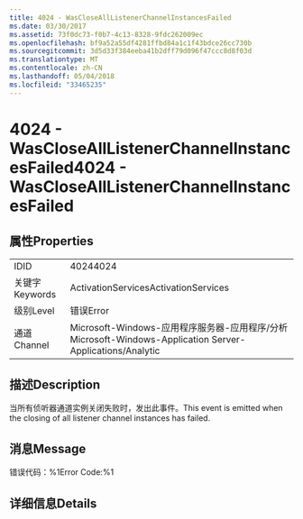 ```yaml
---
title: 4024 - WasCloseAllListenerChannelInstancesFailed
ms.date: 03/30/2017
ms.assetid: 73f0dc73-f0b7-4c13-8328-9fdc262009ec
ms.openlocfilehash: bf9a52a55df4281ffbd84a1c1f43bdce26cc730b
ms.sourcegitcommit: 3d5d33f384eeba41b2dff79d096f47ccc8d8f03d
ms.translationtype: MT
ms.contentlocale: zh-CN
ms.lasthandoff: 05/04/2018
ms.locfileid: "33465235"
---
```

# <a name="4024---wasclosealllistenerchannelinstancesfailed"></a><span data-ttu-id="c84d5-102">4024 - WasCloseAllListenerChannelInstancesFailed</span><span class="sxs-lookup"><span data-stu-id="c84d5-102">4024 - WasCloseAllListenerChannelInstancesFailed</span></span>
## <a name="properties"></a><span data-ttu-id="c84d5-103">属性</span><span class="sxs-lookup"><span data-stu-id="c84d5-103">Properties</span></span>  
  
|||  
|-|-|  
|<span data-ttu-id="c84d5-104">ID</span><span class="sxs-lookup"><span data-stu-id="c84d5-104">ID</span></span>|<span data-ttu-id="c84d5-105">4024</span><span class="sxs-lookup"><span data-stu-id="c84d5-105">4024</span></span>|  
|<span data-ttu-id="c84d5-106">关键字</span><span class="sxs-lookup"><span data-stu-id="c84d5-106">Keywords</span></span>|<span data-ttu-id="c84d5-107">ActivationServices</span><span class="sxs-lookup"><span data-stu-id="c84d5-107">ActivationServices</span></span>|  
|<span data-ttu-id="c84d5-108">级别</span><span class="sxs-lookup"><span data-stu-id="c84d5-108">Level</span></span>|<span data-ttu-id="c84d5-109">错误</span><span class="sxs-lookup"><span data-stu-id="c84d5-109">Error</span></span>|  
|<span data-ttu-id="c84d5-110">通道</span><span class="sxs-lookup"><span data-stu-id="c84d5-110">Channel</span></span>|<span data-ttu-id="c84d5-111">Microsoft-Windows-应用程序服务器-应用程序/分析</span><span class="sxs-lookup"><span data-stu-id="c84d5-111">Microsoft-Windows-Application Server-Applications/Analytic</span></span>|  
  
## <a name="description"></a><span data-ttu-id="c84d5-112">描述</span><span class="sxs-lookup"><span data-stu-id="c84d5-112">Description</span></span>  
 <span data-ttu-id="c84d5-113">当所有侦听器通道实例关闭失败时，发出此事件。</span><span class="sxs-lookup"><span data-stu-id="c84d5-113">This event is emitted when the closing of all listener channel instances has failed.</span></span>  
  
## <a name="message"></a><span data-ttu-id="c84d5-114">消息</span><span class="sxs-lookup"><span data-stu-id="c84d5-114">Message</span></span>  
 <span data-ttu-id="c84d5-115">错误代码：%1</span><span class="sxs-lookup"><span data-stu-id="c84d5-115">Error Code:%1</span></span>  
  
## <a name="details"></a><span data-ttu-id="c84d5-116">详细信息</span><span class="sxs-lookup"><span data-stu-id="c84d5-116">Details</span></span>
